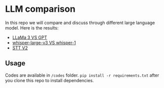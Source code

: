 # LLM comparison

In this repo we will compare and discuss through different large language model. Here is the results:

- [LLaMa 3 VS GPT](/docs/llama3-openai-en.md)
- [whisper-large-v3 VS whisper-1](/docs/stt-en.md)
- [STT V2](/docs/sttv2-en.md)

## Usage
Codes are available in `/codes` folder. `pip install -r requirements.txt` after you clone this repo to install dependencies.
